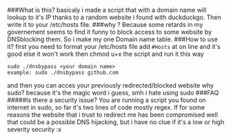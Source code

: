 ###What is this?
basicaly i made a script that with a domain name will lookup to it's IP thanks to a random website i found with duckduckgo.
Then write it to your /etc/hosts file.
###why ?
Because some retards in my governement seems to find it funny to block access to some website by DNSblocking them.
So i make my one Domain name table.
###How to use it?
first you need to format your /etc/hosts file
add ```#Hosts``` at on line and it's good else it won't work
then chmod u+x the script
and run it this way
```
sudo ./dnsbypass <your domain name>
example: sudo ./dnsbypass github.com
```
and then you can acces your previously redirected/blocked website
why sudo? because it's the magic word i guess, smh i hate using sudo
###FAQ
#####Is there a security issue?
You are running a script you found on internet in sudo, so far it's two lines of code mostly regex.
If for some reasons the website that i trust to redirect me has been compromised well that could be a possible DNS hijacking, but i have no clue if it's a low or high severity security :x
